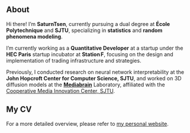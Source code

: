 ## About

Hi there! I’m **SaturnTsen**, currently pursuing a dual degree at **École Polytechnique** and **SJTU**, specializing in **statistics** and **random phenomena modeling**.

I’m currently working as a **Quantitative Developer** at a startup under the  **HEC Paris** startup incubator at **Station F**, focusing on the design and implementation of trading infrastructure and strategies.

Previously, I conducted research on neural network interpretability at the **John Hopcroft Center for Computer Science, SJTU**, and worked on 3D diffusion models at the [**Mediabrain**](https://mediabrain.sjtu.edu.cn/) Laboratory, affiliated with the [Cooperative Media Innovation Center, SJTU](https://cmic.sjtu.edu.cn/CN/Default.aspx).

## My CV

For a more detailed overview, please refer to [my personal website](https://saturntsen.github.io/).
